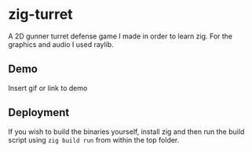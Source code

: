 # zig-turret

A 2D gunner turret defense game I made in order to learn zig. For the graphics and audio I used raylib.


## Demo

Insert gif or link to demo


## Deployment

If you wish to build the binaries yourself, install zig and then run the build script using ``zig build run`` from within the top folder.


